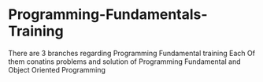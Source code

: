 # Programming-Fundamentals-Training
There are 3 branches regarding Programming Fundamental training
Each Of them conatins problems and solution of Programming Fundamental and Object Oriented Programming
